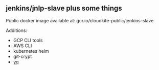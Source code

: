 ## jenkins/jnlp-slave plus some things ##

Public docker image available at: gcr.io/cloudkite-public/jenkins-slave

Additions:
* GCP CLI tools
* AWS CLI
* kubernetes helm
* git-crypt
* [yq](https://github.com/mikefarah/yq)
